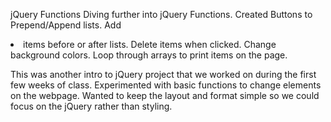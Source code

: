 jQuery Functions
Diving further into jQuery Functions. Created Buttons to Prepend/Append lists. Add <li> items before or after lists. Delete items when clicked. Change background colors. Loop through arrays to print items on the page.

This was another intro to jQuery project that we worked on during the first few weeks of class. Experimented with basic functions to change elements on the webpage. Wanted to keep the layout and format simple so we could focus on the jQuery rather than styling. 
